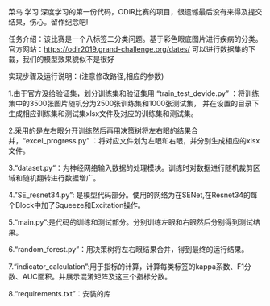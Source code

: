 菜鸟 学习 深度学习的第一份代码，ODIR比赛的项目，很遗憾最后没有来得及提交结果，伤心。留作纪念吧!

任务介绍：该比赛是一个八标签二分类问题。基于彩色眼底图片进行疾病的分类。
官方网站：https://odir2019.grand-challenge.org/dates/ 可以进行数据集的下载，我们的模型效果貌似不是很好

实现步骤及运行说明：(注意修改路径,相应的参数)

1.由于官方没给验证集，划分训练集和验证集用 “train_test_devide.py” ：将训练集中的3500张图片随机分为2500张训练集和1000张测试集，
并在设置的目录下生成相应训练集和测试集xlsx文件及对应的训练集和测试集。

2.采用的是左右眼分开训练然后再用决策树将左右眼的结果合并，“excel_progress.py” ：将对应文件划为左眼和右眼，并分别生成相应的xlsx文件。

3.“dataset.py“：为神经网络输入数据的处理模块。训练时对数据进行随机裁剪区域和随机翻转进行数据増广。

4.”SE_resnet34.py”: 是模型代码部分。使用的网络为在SENet,在Resnet34的每个Block中加了Squeeze和Excitation操作。

5.“main.py”:是代码的训练和测试部分。分别训练左眼和右眼然后分别得到测试结果。

6.“random_forest.py”：用决策树将左右眼结果合并，得到最终的运行结果。

7.“indicator_calculation”:用于指标的计算，计算每类标签的kappa系数、F1分数、AUC面积。并展示混淆矩阵及这三个指标分数。

8.“requirements.txt”：安装的库


